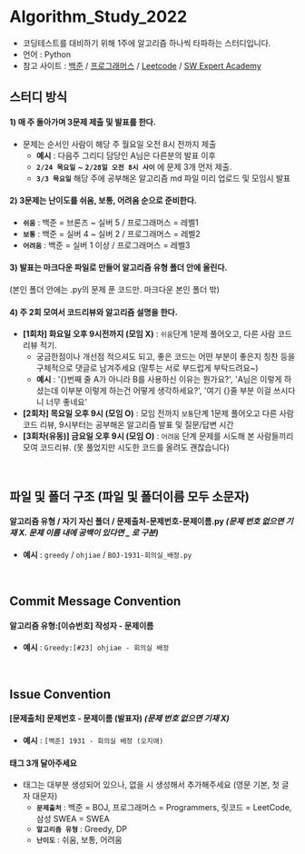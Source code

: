 # Algorithm_Study_2022

- 코딩테스트를 대비하기 위해 1주에 알고리즘 하나씩 타파하는 스터디입니다.
- 언어 : Python
- 참고 사이트 : [백준](https://www.acmicpc.net/) / [프로그래머스](https://programmers.co.kr/) / [Leetcode](https://leetcode.com/explore/) / [SW Expert Academy](https://swexpertacademy.com/)

## 스터디 방식
#### 1) 매 주 돌아가며 3문제 제출 및 발표를 한다. 
- 문제는 순서인 사람이 해당 주 월요일 오전 8시 전까지 제출 
  + **예시** : 다음주 그리디 담당인 A님은 다른분의 발표 이후 <br>
  + **`2/24 목요일`** ~ **`2/28일 오전 8시 사이`** 에 문제 3개 먼저 제출. <br>
  + **`3/3 목요일`** 해당 주에 공부해온 알고리즘 md 파일 미리 업로드 및 모임시 발표

#### 2) 3문제는 난이도를 쉬움, 보통, 어려움 순으로 준비한다. 
  - **`쉬움`** : 백준 = 브론즈 ~ 실버 5 / 프로그래머스 = 레벨1
  - **`보통`** : 백준 = 실버 4 ~ 실버 2 /  프로그래머스 = 레벨2
  - **`어려움`** : 백준 = 실버 1 이상 / 프로그래머스 = 레벨3

#### 3) 발표는 마크다운 파일로 만들어 알고리즘 유형 폴더 안에 올린다. 
  (본인 폴더 안에는 .py의 문제 푼 코드만. 마크다운 본인 폴더 밖)
  
#### 4) 주 2회 모여서 코드리뷰와 알고리즘 설명을 한다.
- **[1회차] 화요일 오후 9시전까지 (모임 X)** : `쉬움`단계 1문제 풀어오고, 다른 사람 코드 리뷰 적기. 
  + 궁금한점이나 개선점 적으셔도 되고, 좋은 코드는 어떤 부분이 좋은지 칭찬 등을 구체적으로 댓글로 남겨주세요 (말투는 서로 부드럽게 부탁드려요~)
  + **예시** :  '{}번째 줄 A가 아니라 B를 사용하신 이유는 뭔가요?', 'A님은 이렇게 하셨는데 이부분 이렇게 하는건 어떻게 생각하세요?', '여기 {}줄 부분 이걸 쓰시다니 너무 좋네요'
- **[2회차] 목요일 오후 9시 (모임 O)** : 모임 전까지 `보통`단계 1문제 풀어오고 다른 사람 코드 리뷰, 9시부터는 공부해온 알고리즘 발표 및 질문/답변 시간
- **[3회차(유동)] 금요일 오후 9시 (모임 O)** : `어려움` 단계 문제를 시도해 본 사람들끼리 모여 코드리뷰. (못 풀었지만 시도한 코드를 올려도 괜찮습니다)

<br>

## 파일 및 폴더 구조 (파일 및 폴더이름 모두 소문자)
#### 알고리즘 유형 / 자기 자신 폴더 / 문제출처-문제번호-문제이름.py    *(문제 번호 없으면 기재 X. 문제 이름 내에 공백이 있다면 _ 로 구분)*
  + **예시** : `greedy` / `ohjiae` / `BOJ-1931-회의실_배정.py`

<br>

## Commit Message Convention
#### 알고리즘 유형:[이슈번호] 작성자 - 문제이름
  + **예시** : `Greedy:[#23] ohjiae - 회의실 배정`

<br>

## Issue Convention
#### [문제출처] 문제번호 - 문제이름 (발표자)  *(문제 번호 없으면 기재 X)*
  + **예시** : `[백준] 1931 - 회의실 배정 (오지애)`

#### 태그 **3개** 달아주세요
- 태그는 대부분 생성되어 있으나, 없을 시 생성해서 추가해주세요 (영문 기본, 첫 글자 대문자)
  + **`문제출처`** : 백준 = BOJ, 프로그래머스 = Programmers, 릿코드 = LeetCode, 삼성 SWEA = SWEA
  + **`알고리즘 유형`** : Greedy, DP
  + **`난이도`** : 쉬움, 보통, 어려움 

